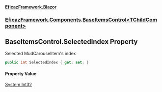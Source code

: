 #### [EficazFramework.Blazor](EficazFrameworkData.md 'EficazFramework Data')
### [EficazFramework.Components](EficazFrameworkData.md#EficazFramework.Components 'EficazFramework.Components').[BaseItemsControl&lt;TChildComponent&gt;](EficazFramework.Components/BaseItemsControl_TChildComponent_.md 'EficazFramework.Components.BaseItemsControl<TChildComponent>')

## BaseItemsControl<TChildComponent>.SelectedIndex Property

Selected MudCarouselItem's index

```csharp
public int SelectedIndex { get; set; }
```

#### Property Value
[System.Int32](https://docs.microsoft.com/en-us/dotnet/api/System.Int32 'System.Int32')